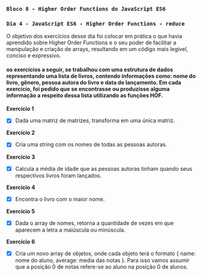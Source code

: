 ### `Bloco 8 - Higher Order Functions do JavaScript ES6`
### `Dia 4 - JavaScript ES6 - Higher Order Functions - reduce`

O objetivo dos exercícios desse dia foi colocar em prática o que havia aprendido sobre Higher Order Functions e o seu poder de facilitar a manipulação e criação de arrays, resultando em um código mais legível, conciso e expressivo.

#### os exercícios a seguir, se trabalhou com uma estrutura de dados representando uma lista de livros, contendo informações como: nome do livro, gênero, pessoa autora do livro e data de lançamento. Em cada exercício, foi pedido que se encontrasse ou produzisse alguma informação a respeito dessa lista utilizando as funções HOF.

**Exercício 1**
- [x] Dada uma matriz de matrizes, transforma em uma única matriz.

**Exercício 2**
- [x] Cria uma string com os nomes de todas as pessoas autoras.

**Exercício 3**
- [x] Calcula a média de idade que as pessoas autoras tinham quando seus respectivos livros foram lançados.

**Exercício 4**
- [x] Encontra o livro com o maior nome.

**Exercício 5**
- [x] Dada o array de nomes, retorna a quantidade de vezes em que aparecem a letra a maiúscula ou minúscula.

**Exercício 6**
- [x] Cria um novo array de objetos, onde cada objeto terá o formato { name: nome do aluno, average: media das notas }. Para isso vamos assumir que a posição 0 de notas refere-se ao aluno na posição 0 de alunos.
